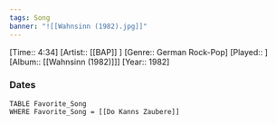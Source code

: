 ```yaml
---
tags: Song  
banner: "![[Wahnsinn (1982).jpg]]"
---
```

[Time:: 4:34]
[Artist:: [[BAP]] ]
[Genre:: German Rock-Pop]
[Played:: ]
[Album:: [[Wahnsinn (1982)]]]
[Year:: 1982]
### Dates
````dataview
TABLE Favorite_Song
WHERE Favorite_Song = [[Do Kanns Zaubere]]
````